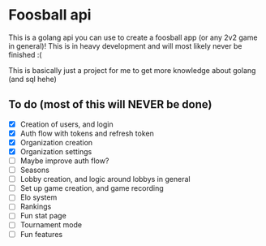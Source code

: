 # Foosball api
This is a golang api you can use to create a foosball app (or any 2v2 game in general)!
This is in heavy development and will most likely never be finished :(

This is basically just a project for me to get more knowledge about golang (and sql hehe)

## To do (most of this will NEVER be done)
- [x] Creation of users, and login
- [x] Auth flow with tokens and refresh token
- [x] Organization creation
- [x] Organization settings
- [ ] Maybe improve auth flow?
- [ ] Seasons
- [ ] Lobby creation, and logic around lobbys in general
- [ ] Set up game creation, and game recording
- [ ] Elo system
- [ ] Rankings
- [ ] Fun stat page
- [ ] Tournament mode
- [ ] Fun features
